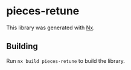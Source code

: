 # pieces-retune

This library was generated with [Nx](https://nx.dev).

## Building

Run `nx build pieces-retune` to build the library.
